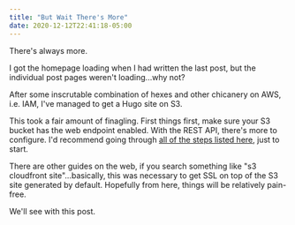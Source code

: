 ```yaml
---
title: "But Wait There's More"
date: 2020-12-12T22:41:18-05:00
---
```


There's always more.

I got the homepage loading when I had written the last post, but the individual post pages weren't loading...why not?

After some inscrutable combination of hexes and other chicanery on AWS, i.e. IAM, I've managed to get a Hugo site on S3.

This took a fair amount of finagling. First things first, make sure your S3 bucket has the web endpoint enabled. With the REST API, there's more to configure. I'd recommend going through [all of the steps listed here](https://aws.amazon.com/premiumsupport/knowledge-center/cloudfront-serve-static-website/), just to start.

There are other guides on the web, if you search something like "s3 cloudfront site"...basically, this was necessary to get SSL on top of the S3 site generated by default. Hopefully from here, things will be relatively pain-free.

We'll see with this post.
